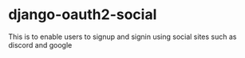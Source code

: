 # django-oauth2-social
This is to enable users to signup and signin using social sites such as discord and google
